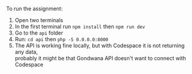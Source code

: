  To run the assignment:  
1. Open two terminals  
2. In the first terminal run `npm install` then `npm run dev`  
3. Go to the `api` folder  
4. Run: `cd api` then `php -S 0.0.0.0:8000`  
5. The API is working fine locally, but with Codespace it is not returning any data,  
   probably it might be that Gondwana API doesn't want to connect with Codespace
